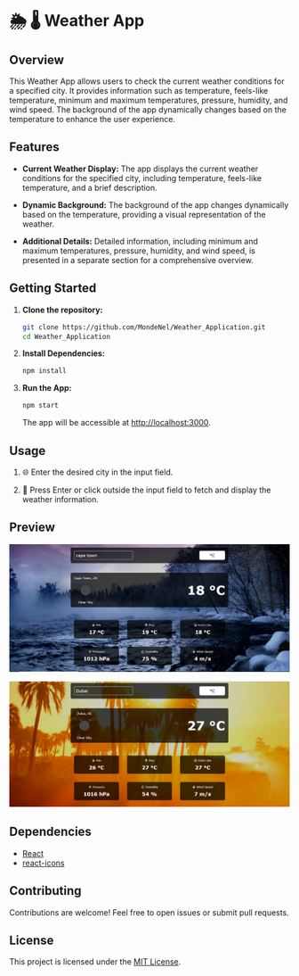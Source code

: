 # 🌦️ 🌡️ Weather App

## Overview

This Weather App allows users to check the current weather conditions for a specified city. It provides information such as temperature, feels-like temperature, minimum and maximum temperatures, pressure, humidity, and wind speed. The background of the app dynamically changes based on the temperature to enhance the user experience.

## Features

- **Current Weather Display:** The app displays the current weather conditions for the specified city, including temperature, feels-like temperature, and a brief description.

- **Dynamic Background:** The background of the app changes dynamically based on the temperature, providing a visual representation of the weather.

- **Additional Details:** Detailed information, including minimum and maximum temperatures, pressure, humidity, and wind speed, is presented in a separate section for a comprehensive overview.

## Getting Started

1. **Clone the repository:**
    ```bash
    git clone https://github.com/MondeNel/Weather_Application.git
    cd Weather_Application
    ```

2. **Install Dependencies:**
    ```bash
    npm install
    ```

3. **Run the App:**
    ```bash
    npm start
    ```

    The app will be accessible at [http://localhost:3000](http://localhost:3000).

## Usage

1. 🌐 Enter the desired city in the input field.

2. 🚀 Press Enter or click outside the input field to fetch and display the weather information.

## Preview

![Weather App Preview](https://github.com/MondeNel/Weather_Application/blob/587e5b07b1a3a31eb2699c8301d7f986b26c2d1d/Screenshot%20(17).png)

![Weather App Preview](https://github.com/MondeNel/Weather_Application/blob/587e5b07b1a3a31eb2699c8301d7f986b26c2d1d/Screenshot%20(18).png)


## Dependencies

- [React](https://reactjs.org/)
- [react-icons](https://react-icons.github.io/react-icons/)

## Contributing

Contributions are welcome! Feel free to open issues or submit pull requests.

## License

This project is licensed under the [MIT License](LICENSE).
